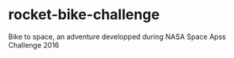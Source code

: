 # rocket-bike-challenge
Bike to space, an adventure developped during NASA Space Apss Challenge 2016
